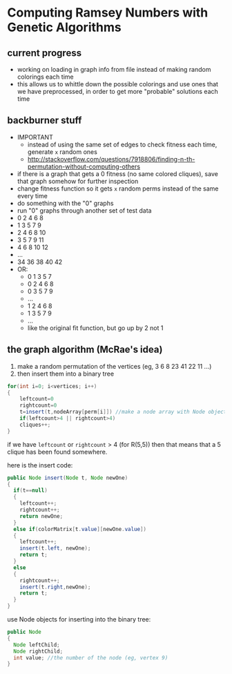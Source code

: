 Computing Ramsey Numbers with Genetic Algorithms
==============

current progress
--------
- working on loading in graph info from file instead of making random colorings each time
- this allows us to whittle down the possible colorings and use ones that we have preprocessed, in order to get more "probable" solutions each time

backburner stuff
-------
- IMPORTANT
  - instead of using the same set of edges to check fitness each time, generate `x` random ones
  - http://stackoverflow.com/questions/7918806/finding-n-th-permutation-without-computing-others
-  if there is a graph that gets a 0 fitness (no same colored cliques), save that graph somehow for further inspection
-  change fitness function so it gets `x` random perms instead of the same every time
-  do something with the  "0" graphs
-  run "0" graphs through another set of test data
  - 0 2 4 6 8
  - 1 3 5 7 9
  - 2 4 6 8 10
  - 3 5 7 9 11
  - 4 6 8 10 12
  - ...
  - 34 36 38 40 42
- OR:
  - 0 1 3 5 7
  - 0 2 4 6 8
  - 0 3 5 7 9
  - ...
  - 1 2 4 6 8
  - 1 3 5 7 9
  - ...
  - like the original fit function, but go up by 2 not 1


the graph algorithm (McRae's idea)
--------------

1. make a random permutation of the vertices (eg, 3 6 8 23 41 22 11 ...)
2. then insert them into a binary tree 

```java
for(int i=0; i<vertices; i++)
{
    leftcount=0
    rightcount=0
    t=insert(t,nodeArray[perm[i]]) //make a node array with Node objects of all the vertices ahead of time
    if(leftcount>4 || rightcount>4)
    cliques++;
}
```


if we have `leftcount` or `rightcount` > 4 (for R(5,5)) then that means that a 5 clique has been found somewhere. 

here is the insert code:

```java
public Node insert(Node t, Node newOne)
{
  if(t==null)
  {
    leftcount++;
    rightcount++;
    return newOne;
  }
  else if(colorMatrix[t.value][newOne.value])
  {
    leftcount++;
    insert(t.left, newOne);
    return t;
  }
  else
  {
    rightcount++;
    insert(t.right,newOne);
    return t;
  }
}
```

use Node objects for inserting into the binary tree:
```java
public Node
{
  Node leftChild;
  Node rightChild;
  int value; //the number of the node (eg, vertex 9)
}
```
